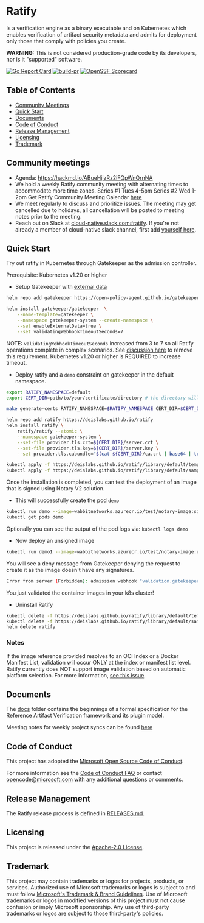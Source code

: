 # Ratify

Is a verification engine as a binary executable and on Kubernetes which enables verification of artifact security metadata and admits for deployment only those that comply with policies you create.

**WARNING:** This is not considered production-grade code
by its developers, nor is it "supported" software.

[![Go Report Card](https://goreportcard.com/badge/github.com/deislabs/ratify)](https://goreportcard.com/report/github.com/deislabs/ratify)
[![build-pr](https://github.com/deislabs/ratify/actions/workflows/build-pr.yml/badge.svg)](https://github.com/deislabs/ratify/actions/workflows/build-pr.yml)
[![OpenSSF Scorecard](https://api.securityscorecards.dev/projects/github.com/deislabs/ratify/badge)](https://api.securityscorecards.dev/projects/github.com/deislabs/ratify)

## Table of Contents

- [Community Meetings](#community-meetings)
- [Quick Start](#quick-start)
- [Documents](#documents)
- [Code of Conduct](#code-of-conduct)
- [Release Management](#release-management)
- [Licensing](#licensing)
- [Trademark](#trademark)

## Community meetings

- Agenda: <https://hackmd.io/ABueHjizRz2iFQpWnQrnNA>
- We hold a weekly Ratify community meeting with alternating times to accommodate more time zones.
Series #1 Tues 4-5pm
Series #2 Wed 1-2pm
Get Ratify Community Meeting Calendar [here](https://calendar.google.com/calendar/u/0?cid=OWJjdTF2M3ZiZGhubm1mNmJyMDhzc2swNTRAZ3JvdXAuY2FsZW5kYXIuZ29vZ2xlLmNvbQ)
- We meet regularly to discuss and prioritize issues. The meeting may get cancelled due to holidays, all cancellation will be posted to meeting notes prior to the meeting.
- Reach out on Slack at [cloud-native.slack.com#ratify](https://cloud-native.slack.com/archives/C03T3PEKVA9). If you're not already a member of cloud-native slack channel, first add [yourself here](https://communityinviter.com/apps/cloud-native/cncf).

## Quick Start

Try out ratify in Kubernetes through Gatekeeper as the admission controller.

Prerequisite: Kubernetes v1.20 or higher

- Setup Gatekeeper with [external data](https://open-policy-agent.github.io/gatekeeper/website/docs/externaldata)

```bash
helm repo add gatekeeper https://open-policy-agent.github.io/gatekeeper/charts

helm install gatekeeper/gatekeeper  \
    --name-template=gatekeeper \
    --namespace gatekeeper-system --create-namespace \
    --set enableExternalData=true \
    --set validatingWebhookTimeoutSeconds=7
```

NOTE: `validatingWebhookTimeoutSeconds` increased from 3 to 7 so all Ratify operations complete in complex scenarios. See [discussion here](https://github.com/deislabs/ratify/issues/269) to remove this requirement. Kubernetes v1.20 or higher is REQUIRED to increase timeout.  

- Deploy ratify and a `demo` constraint on gatekeeper in the default namespace.

```bash
export RATIFY_NAMESPACE=default
export CERT_DIR=path/to/your/certificate/directory # the directory will be created by generate-certs

make generate-certs RATIFY_NAMESPACE=$RATIFY_NAMESPACE CERT_DIR=$CERT_DIR

helm repo add ratify https://deislabs.github.io/ratify
helm install ratify \
    ratify/ratify --atomic \
    --namespace gatekeeper-system \
    --set-file provider.tls.crt=${CERT_DIR}/server.crt \
    --set-file provider.tls.key=${CERT_DIR}/server.key \
    --set provider.tls.cabundle="$(cat ${CERT_DIR}/ca.crt | base64 | tr -d '\n')"

kubectl apply -f https://deislabs.github.io/ratify/library/default/template.yaml
kubectl apply -f https://deislabs.github.io/ratify/library/default/samples/constraint.yaml
```

Once the installation is completed, you can test the deployment of an image that is signed using Notary V2 solution.

- This will successfully create the pod `demo`

```bash
kubectl run demo --image=wabbitnetworks.azurecr.io/test/notary-image:signed
kubectl get pods demo
```

Optionally you can see the output of the pod logs via: `kubectl logs demo`

- Now deploy an unsigned image

```bash
kubectl run demo1 --image=wabbitnetworks.azurecr.io/test/notary-image:unsigned
```

You will see a deny message from Gatekeeper denying the request to create it as the image doesn't have any signatures.

```bash
Error from server (Forbidden): admission webhook "validation.gatekeeper.sh" denied the request: [ratify-constraint] Subject failed verification: wabbitnetworks.azurecr.io/test/net-monitor:unsigned
```

You just validated the container images in your k8s cluster!

- Uninstall Ratify

```bash
kubectl delete -f https://deislabs.github.io/ratify/library/default/template.yaml
kubectl delete -f https://deislabs.github.io/ratify/library/default/samples/constraint.yaml
helm delete ratify
```

### Notes

If the image reference provided resolves to an OCI Index or a Docker Manifest List, validation will occur ONLY at the index or manifest list level. Ratify currently does NOT support image validation based on automatic platform selection. For more information, [see this issue](https://github.com/deislabs/ratify/issues/101).

## Documents

The [docs](docs/README.md) folder contains the beginnings of a formal
specification for the Reference Artifact Verification framework and its plugin model.

Meeting notes for weekly project syncs can be found [here](https://hackmd.io/ABueHjizRz2iFQpWnQrnNA?both)

## Code of Conduct

This project has adopted the [Microsoft Open Source Code of
Conduct](https://opensource.microsoft.com/codeofconduct/).

For more information see the [Code of Conduct
FAQ](https://opensource.microsoft.com/codeofconduct/faq/) or contact
[opencode@microsoft.com](mailto:opencode@microsoft.com) with any additional
questions or comments.

## Release Management

The Ratify release process is defined in [RELEASES.md](./RELEASES.md).

## Licensing

This project is released under the [Apache-2.0 License](./LICENSE).

## Trademark

This project may contain trademarks or logos for projects, products, or services. Authorized use of Microsoft trademarks or logos is subject to and must follow [Microsoft's Trademark & Brand Guidelines][microsoft-trademark]. Use of Microsoft trademarks or logos in modified versions of this project must not cause confusion or imply Microsoft sponsorship. Any use of third-party trademarks or logos are subject to those third-party's policies.

[microsoft-trademark]: https://www.microsoft.com/legal/intellectualproperty/trademarks
